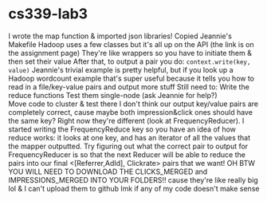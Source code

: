 # cs339-lab3
I wrote the map function & imported json libraries! Copied Jeannie's Makefile
Hadoop uses a few classes but it's all up on the API (the link is on the assignment page)
They're like wrappers so you have to initiate them & then set their value
After that, to output a pair you do: `context.write(key, value)`
Jeannie's trivial example is pretty helpful, but if you look up a Hadoop wordcount example that's super useful because it tells you how to read in a file/key-value pairs and output more stuff
Still need to:
Write the reduce functions
Test them single-node (ask Jeannie for help?)   
Move code to cluster & test there
I don't think our output key/value pairs are completely correct, cause maybe both impression&click ones should have the same key? Right now they're different (look at FrequencyReducer). I started writing the FrequencyReduce key so you have an idea of how reduce works: it looks at one key, and has an iterator of all the values that the mapper outputted. Try figuring out what the correct pair to output for FrequencyReducer is so that the next Reducer will be able to reduce the pairs into our final <[Referrer,AdId], Clickrate> pairs that we want!
OH BTW YOU WILL NEED TO DOWNLOAD THE CLICKS_MERGED and IMPRESSIONS_MERGED INTO YOUR FOLDERS!! cause they're like really big lol & I can't upload them to github   lmk if any of my code doesn't make sense